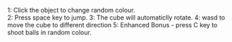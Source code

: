 1: Click the object to change random colour.<br>
2: Press space key to jump.
3: The cube will automaticlly rotate.
4: wasd to move the cube to different direction
5: Enhanced Bonus - press C key to shoot balls in random colour.
